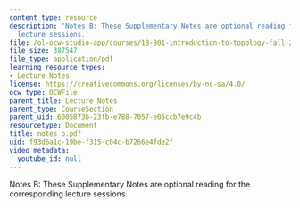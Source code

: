 ```yaml
---
content_type: resource
description: 'Notes B: These Supplementary Notes are optional reading for the corresponding
  lecture sessions.'
file: /ol-ocw-studio-app/courses/18-901-introduction-to-topology-fall-2004/f93d6a1c19bef315c04cb7266e4fde2f_notes_b.pdf
file_size: 387547
file_type: application/pdf
learning_resource_types:
- Lecture Notes
license: https://creativecommons.org/licenses/by-nc-sa/4.0/
ocw_type: OCWFile
parent_title: Lecture Notes
parent_type: CourseSection
parent_uid: 6005873b-23fb-e788-7057-e05ccb7e9c4b
resourcetype: Document
title: notes_b.pdf
uid: f93d6a1c-19be-f315-c04c-b7266e4fde2f
video_metadata:
  youtube_id: null
---
```

Notes B: These Supplementary Notes are optional reading for the corresponding lecture sessions.